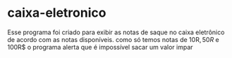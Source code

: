 # caixa-eletronico
 Esse programa foi criado para exibir as notas de saque no caixa eletrônico de acordo com as notas disponíveis. como só temos notas de 10R$, 50R$ e 100R$ o programa alerta que é impossível  sacar um valor impar
